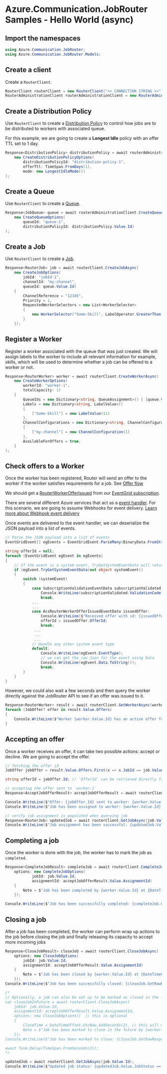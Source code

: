 # Azure.Communication.JobRouter Samples - Hello World (async)

## Import the namespaces

```C# Snippet:Azure_Communication_JobRouter_Tests_Samples_UsingStatements_Async
using Azure.Communication.JobRouter;
using Azure.Communication.JobRouter.Models;
```

## Create a client

Create a `RouterClient`.

```C# Snippet:Azure_Communication_JobRouter_Tests_Samples_CreateClient_Async
RouterClient routerClient = new RouterClient("<< CONNECTION STRING >>");
RouterAdministrationClient routerAdministrationClient = new RouterAdministrationClient("<< CONNECTION STRING >>");
```

## Create a Distribution Policy

Use `RouterClient` to create a [Distribution Policy](https://docs.microsoft.com/azure/communication-services/concepts/router/concepts#distribution-policy) to control how jobs are to be distributed to workers with associated queue.

For this example, we are going to create a __Longest Idle__ policy with an offer TTL set to 1 day.

```C# Snippet:Azure_Communication_JobRouter_Tests_Samples_CreateDistributionPolicyLongestIdleTTL1D_Async
Response<DistributionPolicy> distributionPolicy = await routerAdministrationClient.CreateDistributionPolicyAsync(
    new CreateDistributionPolicyOptions(
        distributionPolicyId: "distribution-policy-1",
        offerTtl: TimeSpan.FromDays(1),
        mode: new LongestIdleMode())
);
```

## Create a Queue

Use `RouterClient` to create a [Queue](https://docs.microsoft.com/azure/communication-services/concepts/router/concepts#queue).

```C# Snippet:Azure_Communication_JobRouter_Tests_Samples_CreateQueue_Async
Response<JobQueue> queue = await routerAdministrationClient.CreateQueueAsync(
    new CreateQueueOptions(
        queueId: "queue-1",
        distributionPolicyId: distributionPolicy.Value.Id)
);
```

## Create a Job

Use `RouterClient` to create a [Job](https://docs.microsoft.com/azure/communication-services/concepts/router/concepts#job).

```C# Snippet:Azure_Communication_JobRouter_Tests_Samples_CreateJobDirectQAssign_Async
Response<RouterJob> job = await routerClient.CreateJobAsync(
    new CreateJobOptions(
        jobId: "jobId-1",
        channelId: "my-channel",
        queueId: queue.Value.Id)
    {
        ChannelReference = "12345",
        Priority = 1,
        RequestedWorkerSelectors = new List<WorkerSelector>
        {
            new WorkerSelector("Some-Skill", LabelOperator.GreaterThan, new LabelValue(10))
        }
    });
```

## Register a Worker

Register a worker associated with the queue that was just created. We will assign labels to the worker to include all relevant information for example, skills, which will be used to determine whether a job can be offered to a worker or not.

```C# Snippet:Azure_Communication_JobRouter_Tests_Samples_RegisterWorker_Async
Response<RouterWorker> worker = await routerClient.CreateWorkerAsync(
    new CreateWorkerOptions(
        workerId: "worker-1",
        totalCapacity: 1)
    {
        QueueIds = new Dictionary<string, QueueAssignment>() { [queue.Value.Id] = new QueueAssignment() },
        Labels = new Dictionary<string, LabelValue>()
        {
            ["Some-Skill"] = new LabelValue(11)
        },
        ChannelConfigurations = new Dictionary<string, ChannelConfiguration>()
        {
            ["my-channel"] = new ChannelConfiguration(1)
        },
        AvailableForOffers = true,
    }
);
```

## Check offers to a Worker

Once the worker has been registered, Router will send an offer to the worker if the worker satisfies requirements for a job. See [Offer flow](https://docs.microsoft.com/azure/communication-services/concepts/router/concepts#offer)

We should get a [RouterWorkerOfferIssued][offer_issued_event_schema] from our [EventGrid subscription][subscribe_events].

There are several different Azure services that act as a [event handler][event_grid_event_handlers].
For this scenario, we are going to assume Webhooks for event delivery. [Learn more about Webhook event delivery][webhook_event_grid_event_delivery]

Once events are delivered to the event handler, we can deserialize the JSON payload into a list of events.

```C#
// Parse the JSON payload into a list of events
EventGridEvent[] egEvents = EventGridEvent.ParseMany(BinaryData.FromStream(httpContent));
```

```C#
string offerId = null;
foreach (EventGridEvent egEvent in egEvents)
{
    // If the event is a system event, TryGetSystemEventData will return the deserialized system event
    if (egEvent.TryGetSystemEventData(out object systemEvent))
    {
        switch (systemEvent)
        {
            case SubscriptionValidationEventData subscriptionValidated:
                Console.WriteLine(subscriptionValidated.ValidationCode);
                break;
            ...
            ...
            case AcsRouterWorkerOfferIssuedEventData issuedOffer:
                Console.WriteLine($"Received offer with id: {issuedOffer.OfferId}");
                offerId = issuedOffer.OfferId;
                break;
             ...
             ...
             ...
            // Handle any other system event type
            default:
                Console.WriteLine(egEvent.EventType);
                // we can get the raw Json for the event using Data
                Console.WriteLine(egEvent.Data.ToString());
                break;
        }
    }
}
```

However, we could also wait a few seconds and then query the worker directly against the JobRouter API to see if an offer was issued to it.

```C# Snippet:Azure_Communication_JobRouter_Tests_Samples_QueryWorker_Async
Response<RouterWorker> result = await routerClient.GetWorkerAsync(worker.Value.Id);
foreach (JobOffer? offer in result.Value.Offers)
{
    Console.WriteLine($"Worker {worker.Value.Id} has an active offer for job {offer.JobId}");
}
```

## Accepting an offer

Once a worker receives an offer, it can take two possible actions: accept or decline. We are going to accept the offer.

```C# Snippet:Azure_Communication_JobRouter_Tests_Samples_AcceptOffer_Async
// fetching the offer id
JobOffer jobOffer = result.Value.Offers.First(x => x.JobId == job.Value.Id);

string offerId = jobOffer.Id; // `OfferId` can be retrieved directly from consuming event from Event grid

// accepting the offer sent to `worker-1`
Response<AcceptJobOfferResult> acceptJobOfferResult = await routerClient.AcceptJobOfferAsync(worker.Value.Id, offerId);

Console.WriteLine($"Offer: {jobOffer.Id} sent to worker: {worker.Value.Id} has been accepted");
Console.WriteLine($"Job has been assigned to worker: {worker.Value.Id} with assignment: {acceptJobOfferResult.Value.AssignmentId}");

// verify job assignment is populated when querying job
Response<RouterJob> updatedJob = await routerClient.GetJobAsync(job.Value.Id);
Console.WriteLine($"Job assignment has been successful: {updatedJob.Value.JobStatus == RouterJobStatus.Assigned && updatedJob.Value.Assignments.ContainsKey(acceptJobOfferResult.Value.AssignmentId)}");
```

## Completing a job

Once the worker is done with the job, the worker has to mark the job as `completed`.

```C# Snippet:Azure_Communication_JobRouter_Tests_Samples_CompleteJob_Async
Response<CompleteJobResult> completeJob = await routerClient.CompleteJobAsync(
    options: new CompleteJobOptions(
            jobId: job.Value.Id,
            assignmentId: acceptJobOfferResult.Value.AssignmentId)
    {
        Note = $"Job has been completed by {worker.Value.Id} at {DateTimeOffset.UtcNow}"
    });

Console.WriteLine($"Job has been successfully completed: {completeJob.GetRawResponse().Status == 200}");
```

## Closing a job

After a job has been completed, the worker can perform wrap up actions to the job before closing the job and finally releasing its capacity to accept more incoming jobs

```C# Snippet:Azure_Communication_JobRouter_Tests_Samples_CloseJob_Async
Response<CloseJobResult> closeJob = await routerClient.CloseJobAsync(
    options: new CloseJobOptions(
        jobId: job.Value.Id,
        assignmentId: acceptJobOfferResult.Value.AssignmentId)
    {
        Note = $"Job has been closed by {worker.Value.Id} at {DateTimeOffset.UtcNow}"
    });
Console.WriteLine($"Job has been successfully closed: {closeJob.GetRawResponse().Status == 200}");

/*
// Optionally, a job can also be set up to be marked as closed in the future.
var closeJobInFuture = await routerClient.CloseJobAsync(
    jobId: job.Value.Id,
    assignmentId: acceptJobOfferResult.Value.AssignmentId,
    options: new CloseJobOptions()  // this is optional
    {
        CloseTime = DateTimeOffset.UtcNow.AddSeconds(2), // this will mark the job as closed after 2 seconds
        Note = $"Job has been marked to close in the future by {worker.Value.Id} at {DateTimeOffset.UtcNow}"
    });
Console.WriteLine($"Job has been marked to close: {closeJob.GetRawResponse().Status == 202}"); // You'll received a 202 in that case

await Task.Delay(TimeSpan.FromSeconds(2));
*/

updatedJob = await routerClient.GetJobAsync(job.Value.Id);
Console.WriteLine($"Updated job status: {updatedJob.Value.JobStatus == RouterJobStatus.Closed}");
```

<!-- LINKS -->
[subscribe_events]: https://docs.microsoft.com/azure/communication-services/how-tos/router-sdk/subscribe-events
[offer_issued_event_schema]: https://docs.microsoft.com/azure/communication-services/how-tos/router-sdk/subscribe-events#microsoftcommunicationrouterworkerofferissued
[deserialize_event_grid_event_data]: https://github.com/Azure/azure-sdk-for-net/tree/main/sdk/eventgrid/Azure.Messaging.EventGrid#receiving-and-deserializing-events
[event_grid_event_handlers]: https://docs.microsoft.com/azure/event-grid/event-handlers
[webhook_event_grid_event_delivery]: https://docs.microsoft.com/azure/event-grid/webhook-event-delivery
